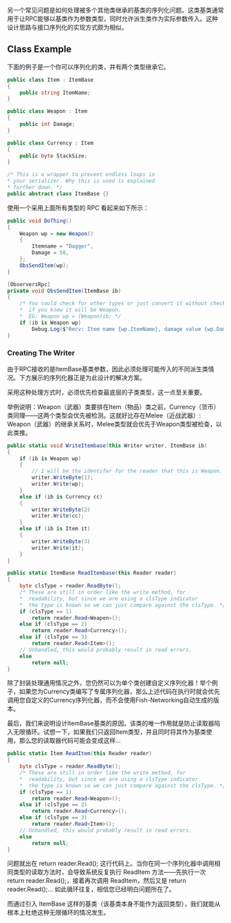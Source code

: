 另一个常见问题是如何处理被多个其他类继承的基类的序列化问题。这类基类通常用于让RPC能够以基类作为参数类型，同时允许派生类作为实际参数传入。这种设计思路与接口序列化的实现方式颇为相似。

## Class Example

下面的例子是一个你可以序列化的类，并有两个类型继承它。

```C#
public class Item : ItemBase
{
    public string ItemName;
}

public class Weapon : Item
{
    public int Damage;
}

public class Currency : Item
{
    public byte StackSize;
}

/* This is a wrapper to prevent endless loops in
* your serializer. Why this is used is explained
* further down. */
public abstract class ItemBase {}
```

使用一个采用上面所有类型的 RPC 看起来如下所示：

```C#
public void DoThing()
{
    Weapon wp = new Weapon()
    {
        Itemname = "Dagger",
        Damage = 50,
    };
    ObsSendItem(wp);
}

[ObserversRpc]
private void ObsSendItem(ItemBase ib)
{
    /* You could check for other types or just convert it without checks
    *  if you know it will be Weapon.
    *  EG: Weapon wp = (Weapon)ib; */
    if (ib is Weapon wp)
        Debug.Log($"Recv: Item name {wp.ItemName}, damage value {wp.Damage}.");
}
```

### Creating The Writer

由于RPC接收的是ItemBase基类参数，因此必须处理可能传入的不同派生类情况。下方展示的序列化器正是为此设计的解决方案。

采用这种处理方式时，必须优先检查最底层的子类类型，这一点至关重要。

举例说明：Weapon（武器）类要排在Item（物品）类之前，Currency（货币）类同理——这两个类型会优先被检测。这就好比存在Melee（近战武器）: Weapon（武器）的继承关系时，Melee类型就会优先于Weapon类型被检查，以此类推。

```C#
public static void WriteItembase(this Writer writer, ItemBase ib)
{
    if (ib is Weapon wp)
    {
        // 1 will be the identifer for the reader that this is Weapon.
        writer.WriteByte(1); 
        writer.Write(wp);
    }
    else if (ib is Currency cc)
    {
        writer.WriteByte(2)
        writer.Write(cc);
    }
    else if (ib is Item it)
    {
        writer.WriteByte(3)
        writer.Write(it);
    }
}

public static ItemBase ReadItembase(this Reader reader)
{
    byte clsType = reader.ReadByte();
    /* These are still in order like the write method, for
    *  readability, but since we are using a clsType indicator
    *  the type is known so we can just compare against the clsType. */
    if (clsType == 1)
        return reader.Read<Weapon>();
    else if (clsType == 2)
        return reader.Read<Currency>();
    else if (clsType == 3)
        return reader.Read<Item>();
    // Unhandled, this would probably result in read errors.
    else
        return null;
}
```

除了封装处理通用情况之外，您仍然可以为单个类创建自定义序列化器！举个例子，如果您为Currency类编写了专属序列化器，那么上述代码在执行时就会优先调用您自定义的Currency序列化器，而不会使用Fish-Networking自动生成的版本。

最后，我们来说明设计ItemBase基类的原因。该类的唯一作用就是防止读取器陷入无限循环。试想一下，如果我们只返回Item类型，并且同时将其作为基类使用，那么您的读取器代码可能会变成这样...

```C#
public static Item ReadItem(this Reader reader)
{
    byte clsType = reader.ReadByte();
    /* These are still in order like the write method, for
    *  readability, but since we are using a clsType indicator
    *  the type is known so we can just compare against the clsType. */
    if (clsType == 1)
        return reader.Read<Weapon>();
    else if (clsType == 2)
        return reader.Read<Currency>();
    else if (clsType == 3)
        return reader.Read<Item>();
    // Unhandled, this would probably result in read errors.
    else
        return null;
}
```

问题就出在 return reader.Read<Item>(); 这行代码上。当你在同一个序列化器中调用相同类型的读取方法时，会导致系统反复执行 ReadItem 方法——先执行一次 return reader.Read<Item>();，接着再次调用 ReadItem，然后又是 return reader.Read<Item>();... 如此循环往复，相信您已经明白问题所在了。

而通过引入 ItemBase 这样的基类（该基类本身不能作为返回类型），我们就能从根本上杜绝这种无限循环的情况发生。